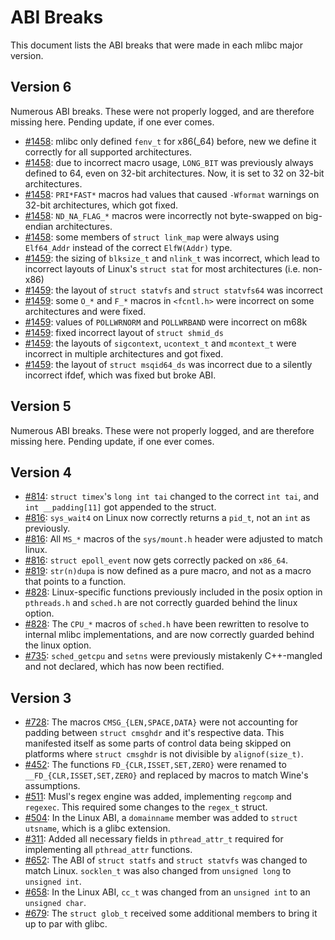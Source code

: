 # ABI Breaks

This document lists the ABI breaks that were made in each mlibc major version.

## Version 6

Numerous ABI breaks. These were not properly logged, and are therefore missing here. Pending update, if one ever comes.

- [#1458](https://github.com/managarm/mlibc/pull/1458): mlibc only defined `fenv_t` for x86(_64) before, new we define it correctly for all supported architectures.
- [#1458](https://github.com/managarm/mlibc/pull/1458): due to incorrect macro usage, `LONG_BIT` was previously always defined to 64, even on 32-bit architectures. Now, it is set to 32 on 32-bit architectures.
- [#1458](https://github.com/managarm/mlibc/pull/1458): `PRI*FAST*` macros had values that caused `-Wformat` warnings on 32-bit architectures, which got fixed.
- [#1458](https://github.com/managarm/mlibc/pull/1458): `ND_NA_FLAG_*` macros were incorrectly not byte-swapped on big-endian architectures.
- [#1458](https://github.com/managarm/mlibc/pull/1458): some members of `struct link_map` were always using `Elf64_Addr` instead of the correct `ElfW(Addr)` type.
- [#1459](https://github.com/managarm/mlibc/pull/1459): the sizing of `blksize_t` and `nlink_t` was incorrect, which lead to incorrect layouts of Linux's `struct stat` for most architectures (i.e. non-x86)
- [#1459](https://github.com/managarm/mlibc/pull/1459): the layout of `struct statvfs` and `struct statvfs64` was incorrect
- [#1459](https://github.com/managarm/mlibc/pull/1459): some `O_*` and `F_*` macros in `<fcntl.h>` were incorrect on some architectures and were fixed.
- [#1459](https://github.com/managarm/mlibc/pull/1459): values of `POLLWRNORM` and `POLLWRBAND` were incorrect on m68k
- [#1459](https://github.com/managarm/mlibc/pull/1459): fixed incorrect layout of `struct shmid_ds`
- [#1459](https://github.com/managarm/mlibc/pull/1459): the layouts of `sigcontext`, `ucontext_t` and `mcontext_t` were incorrect in multiple architectures and got fixed.
- [#1459](https://github.com/managarm/mlibc/pull/1459): the layout of `struct msqid64_ds` was incorrect due to a silently incorrect ifdef, which was fixed but broke ABI.

## Version 5

Numerous ABI breaks. These were not properly logged, and are therefore missing here. Pending update, if one ever comes.

## Version 4

- [#814](https://github.com/managarm/mlibc/pull/814): `struct timex`'s `long int tai` changed to the correct `int tai`, and `int __padding[11]` got appended to the struct.
- [#816](https://github.com/managarm/mlibc/pull/816): `sys_wait4` on Linux now correctly returns a `pid_t`, not an `int` as previously.
- [#816](https://github.com/managarm/mlibc/pull/816): All `MS_*` macros of the `sys/mount.h` header were adjusted to match linux.
- [#816](https://github.com/managarm/mlibc/pull/816): `struct epoll_event` now gets correctly packed on `x86_64`.
- [#819](https://github.com/managarm/mlibc/pull/819): `str(n)dupa` is now defined as a pure macro, and not as a macro that points to a function.
- [#828](https://github.com/managarm/mlibc/pull/828): Linux-specific functions previously included in the posix option in `pthreads.h` and `sched.h` are not correctly guarded behind the linux option.
- [#828](https://github.com/managarm/mlibc/pull/828): The `CPU_*` macros of `sched.h` have been rewritten to resolve to internal mlibc implementations, and are now correctly guarded behind the linux option.
- [#735](https://github.com/managarm/mlibc/pull/735): `sched_getcpu` and `setns` were previously mistakenly C++-mangled and not declared, which has now been rectified.

## Version 3

- [#728](https://github.com/managarm/mlibc/pull/728):
  The macros `CMSG_{LEN,SPACE,DATA}` were not accounting for padding between
  `struct cmsghdr` and it's respective data. This manifested itself as some
  parts of control data being skipped on platforms where `struct cmsghdr` is
  not divisible by `alignof(size_t)`.
- [#452](https://github.com/managarm/mlibc/pull/452): The functions `FD_{CLR,ISSET,SET,ZERO}` were renamed to `__FD_{CLR,ISSET,SET,ZERO}` and replaced by macros to match Wine's assumptions.
- [#511](https://github.com/managarm/mlibc/pull/511): Musl's regex engine was added, implementing `regcomp` and `regexec`. This required some changes to the `regex_t` struct.
- [#504](https://github.com/managarm/mlibc/pull/504): In the Linux ABI, a `domainname` member was added to `struct utsname`, which is a glibc extension.
- [#311](https://github.com/managarm/mlibc/pull/311): Added all necessary fields in `pthread_attr_t` required for implementing all `pthread_attr` functions.
- [#652](https://github.com/managarm/mlibc/pull/652): The ABI of `struct statfs` and `struct statvfs` was changed to match Linux. `socklen_t` was also changed from `unsigned long` to `unsigned int`.
- [#658](https://github.com/managarm/mlibc/pull/648): In the Linux ABI, `cc_t` was changed from an `unsigned int` to an `unsigned char`.
- [#679](https://github.com/managarm/mlibc/pull/679): The `struct glob_t` received some additional members to bring it up to par with glibc.
